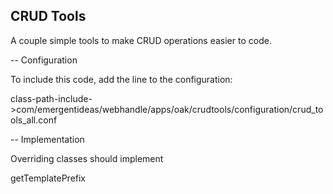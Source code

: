 CRUD Tools
----------

A couple simple tools to make CRUD operations easier to code.

-- Configuration

To include this code, add the line to the configuration:

class-path-include->com/emergentideas/webhandle/apps/oak/crudtools/configuration/crud_tools_all.conf

-- Implementation

Overriding classes should implement 

getTemplatePrefix

